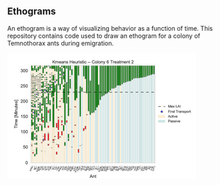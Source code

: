 ## Ethograms
An ethogram is a way of visualizing behavior as a function of time. This repository contains code used to draw an ethogram for a colony of Temnothorax ants during emigration.

![alt text](https://github.com/jakehanson/Ethograms/blob/master/results/heuristic/col6_t2.jpg)